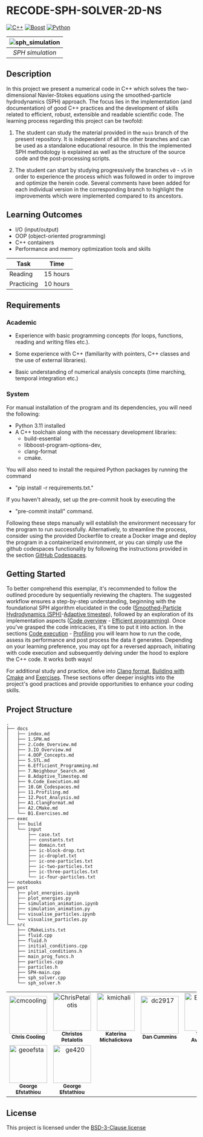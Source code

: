 <!-- Your Project title, make it sound catchy! -->

# RECODE-SPH-SOLVER-2D-NS

[![C++](https://img.shields.io/badge/C++-00599C?logo=c%2B%2B&logoColor=white)](https://cplusplus.com/)
[![Boost](https://img.shields.io/badge/Boost-00599C?logo=boost&logoColor=white)](https://www.boost.org/)
[![Python](https://img.shields.io/badge/Python-3776AB?logo=python&logoColor=white)](https://www.python.org/)

| ![sph_simulation](docs/images/SPH_simulation.gif) |
|:--:|
| *SPH simulation* |
<!-- Provide a short description to your project -->

## Description

In this project we present a numerical code in C++ which solves the two-dimensional Navier-Stokes equations using the smoothed-particle hydrodynamics (SPH) approach. The focus lies in the implementation (and documentation) of good C++ practices and the development of skills related to efficient, robust, extensible and readable scientific code. The learning process regarding this project can be twofold:

1) The student can study the material provided in the `main` branch of the present repository. It is independent of all the other branches and can be used as a standalone educational resource. In this the implemented SPH methodology is explained as well as the structure of the source code and the post-processing scripts.

2) The student can start by studying progressively the branches `v0` - `v5` in order to experience the process which was followed in order to improve and optimize the herein code. Several comments have been added for each individual version in the corresponding branch to highlight the improvements which were implemented compared to its ancestors.

<!-- What should the students going through your exemplar learn -->

## Learning Outcomes

- I/O (input/output)
- OOP (object-oriented programming)
- C++ containers
- Performance and memory optimization tools and skills

<!-- How long should they spend reading and practising using your Code.
Provide your best estimate -->

| Task       | Time    |
| ---------- | ------- |
| Reading    | 15 hours |
| Practicing | 10 hours |

## Requirements





<!--
If your exemplar requires students to have a background knowledge of something
especially this is the place to mention that.

List any resources you would recommend to get the students started.

If there is an existing exemplar in the ReCoDE repositories link to that.
-->

### Academic

- Experience with basic programming concepts (for loops, functions, reading and writing files etc.).

- Some experience with C++ (familiarity with pointers, C++ classes and the use of external libraries).

- Basic understanding of numerical analysis concepts (time marching, temporal integration etc.)




<!-- List the system requirements and how to obtain them.
-->

### System

For manual installation of the program and its dependencies, you will need the following:

- Python 3.11 installed
- A C++ toolchain along with the necessary development libraries: 
    - build-essential 
    - libboost-program-options-dev, 
    - clang-format
    - cmake. 

You will also need to install the required Python packages by running the command 

- "pip install -r requirements.txt."

If you haven't already, set up the pre-commit hook by executing the 

- "pre-commit install" command.

Following these steps manually will establish the environment necessary for the program to run successfully. Alternatively, to streamline the process, consider using the provided Dockerfile to create a Docker image and deploy the program in a containerized environment, or you can simply use the github codespaces functionality by following the instructions provided in the section [GitHub Codespaces](docs/A2.GH_Codespaces.md).

<!-- Instructions on how the student should start going through the exemplar.

Structure this section as you see fit but try to be clear, concise and accurate
when writing your instructions.

For example:
Start by watching the introduction video,
then study Jupyter notebooks 1-3 in the `intro` folder
and attempt to complete exercise 1a and 1b.

Once done, start going through through the PDF in the `main` folder.
By the end of it you should be able to solve exercises 2 to 4.

A final exercise can be found in the `final` folder.

Solutions to the above can be found in `solutions`.
-->

## Getting Started

To better comprehend this exemplar, it's recommended to follow the outlined procedure by sequentially reviewing the chapters. The suggested workflow ensures a step-by-step understanding, beginning with the foundational SPH algorithm elucidated in the code ([Smoothed-Particle Hydrodynamics (SPH)](docs/1.SPH.md)-[Adaptive timestep](docs/8.Adaptive_Timestep.md)), followed by an exploration of its implementation aspects ([Code overview](docs/2.Code_Overview.md) - [Efficient programming](docs/8.Efficient_Programming.md)). Once you've grasped the code intricacies, it's time to put it into action. In the sections [Code execution](docs/A1.Code_Execution.md) - [Profiling](docs/A4.Post_Analysis.md) you will learn how to run the code, assess its performance and post process the data it generates. Depending on your learning preference, you may opt for a reversed approach, initiating with code execution and subsequently delving under the hood to explore the C++ code. It works both ways!

For additional study and practice, delve into [Clang format](docs/B1.Clang_Format.md), [Building with Cmake](docs/B2.CMake.md) and [Exercises](docs/C1.Exercises.md). These sections offer deeper insights into the project's good practices and provide opportunities to enhance your coding skills.


<!-- An overview of the files and folder in the exemplar.
Not all files and directories need to be listed, just the important
sections of your project, like the learning material, the code, the tests, etc.

A good starting point is using the command `tree` in a terminal(Unix),
copying its output and then removing the unimportant parts.

You can use ellipsis (...) to suggest that there are more files or folders
in a tree node.

-->

## Project Structure

```log
.
├── docs
│   ├── index.md
│   ├── 1.SPH.md
│   ├── 2.Code_Overview.md
│   ├── 3.IO_Overview.md
│   ├── 4.OOP_Concepts.md
│   ├── 5.STL.md
│   ├── 6.Efficient_Programming.md
│   ├── 7.Neighbour_Search.md
│   ├── 8.Adaptive_Timestep.md
│   ├── 9.Code_Execution.md
│   ├── 10.GH_Codespaces.md
│   ├── 11.Profiling.md
│   ├── 12.Post_Analysis.md
│   ├── A1.ClangFormat.md
│   ├── A2.CMake.md
│   └── B1.Exercises.md
├── exec
│   ├── build
│   └── input
│       ├── case.txt
│       ├── constants.txt
│       ├── domain.txt
│       ├── ic-block-drop.txt
│       ├── ic-droplet.txt
│       ├── ic-one-particles.txt
│       ├── ic-two-particles.txt
│       ├── ic-three-particles.txt
│       └── ic-four-particles.txt
├── notebooks
├── post
│   ├── plot_energies.ipynb
│   ├── plot_energies.py
│   ├── simulation_animation.ipynb
│   ├── simulation_animation.py
│   ├── visualise_particles.ipynb
│   └── visualise_particles.py
└── src
    ├── CMakeLists.txt
    ├── fluid.cpp
    ├── fluid.h
    ├── initial_conditions.cpp
    ├── initial_conditions.h
    ├── main_prog_funcs.h
    ├── particles.cpp
    ├── particles.h
    ├── SPH-main.cpp
    ├── sph_solver.cpp
    └── sph_solver.h
```
<!-- readme: collaborators -start -->
<table>
<tr>
    <td align="center">
        <a href="https://github.com/cmcooling">
            <img src="https://avatars.githubusercontent.com/u/12444767?v=4" width="100;" alt="cmcooling"/>
            <br />
            <sub><b>Chris Cooling</b></sub>
        </a>
    </td>
    <td align="center">
        <a href="https://github.com/ChrisPetalotis">
            <img src="https://avatars.githubusercontent.com/u/17175412?v=4" width="100;" alt="ChrisPetalotis"/>
            <br />
            <sub><b>Christos Petalotis</b></sub>
        </a>
    </td>
    <td align="center">
        <a href="https://github.com/kmichali">
            <img src="https://avatars.githubusercontent.com/u/25386647?v=4" width="100;" alt="kmichali"/>
            <br />
            <sub><b>Katerina Michalickova</b></sub>
        </a>
    </td>
    <td align="center">
        <a href="https://github.com/dc2917">
            <img src="https://avatars.githubusercontent.com/u/45606273?v=4" width="100;" alt="dc2917"/>
            <br />
            <sub><b>Dan Cummins</b></sub>
        </a>
    </td>
    <td align="center">
        <a href="https://github.com/ByronAV">
            <img src="https://avatars.githubusercontent.com/u/54893888?v=4" width="100;" alt="ByronAV"/>
            <br />
            <sub><b>Vyron Avramidis</b></sub>
        </a>
    </td>
    <td align="center">
        <a href="https://github.com/Vasilis421">
            <img src="https://avatars.githubusercontent.com/u/62700983?v=4" width="100;" alt="Vasilis421"/>
            <br />
            <sub><b>Vasileios Christou</b></sub>
        </a>
    </td></tr>
<tr>
    <td align="center">
        <a href="https://github.com/geoefsta">
            <img src="https://avatars.githubusercontent.com/u/62747725?v=4" width="100;" alt="geoefsta"/>
            <br />
            <sub><b>George Efstathiou</b></sub>
        </a>
    </td>
    <td align="center">
        <a href="https://github.com/ge420">
            <img src="https://avatars.githubusercontent.com/u/116084464?v=4" width="100;" alt="ge420"/>
            <br />
            <sub><b>George Efstathiou</b></sub>
        </a>
    </td></tr>
</table>
<!-- readme: collaborators -end -->

<!-- Change this to your License. Make sure you have added the file on GitHub -->

## License

This project is licensed under the [BSD-3-Clause license](LICENSE.md)
